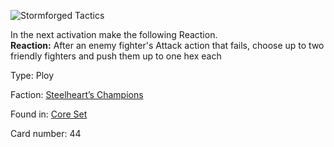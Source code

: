 
![Stormforged Tactics](https://warhammerunderworlds.com/wp-content/uploads/sites/6/2017/12/044_ENG-Stormforged-Tactics.png)

In the next activation make the following Reaction.<br><b>Reaction:</b> After an enemy fighter's Attack action that fails, choose up to two friendly fighters and push them up to one hex each

Type: Ploy

Faction: [Steelheart’s Champions](/factions/steelhearts-champions.md)

Found in: [Core Set](/locations/core-set.md)

Card number: 44
